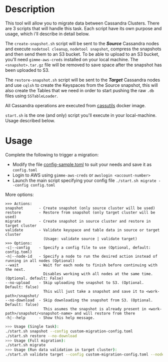 # Description
This tool will allow you to migrate data between Cassandra Clusters.
There are 3 scripts that will handle this task. Each script have its own purpose and usage, which i'll describe in detail below.


The `create-snapshot.sh` script will be sent to the ***Source*** Cassandra nodes and execute `nodetool cleanup`, `nodetool snapshot`, compress the snapshots and then send them to an S3 bucket.
To be able to upload to an S3 bucket, you'll need `gimme-aws-creds` installed on your local machine.
The `<snapshot>.tar.gz` file will be removed to save space after the snapshot has been uploaded to S3.

The `restore-snapshot.sh` script will be sent to the ***Target*** Cassandra nodes and use `cqlsh` to create the Keyspaces from the Source snapshot, this will also create the Tables that we need in order to start pushing the raw `.db` files using `SSTableLoader`.

All Cassandra operations are executed from [cassutils](https://github.com/mpwsh/cassutils) docker image.


`start.sh` is the one (and only) script you'll execute in your local-machine. Usage described below.

# Usage
Complete the following to trigger a migration:
 - Modify the file [config-sample.toml](config-sample.toml) to suit your needs and save it as `config.toml`
 - Login to AWS using `gimme-aws-creds` or `awslogin <account-number>`
 - Launch the main script specifying your config file `./start.sh migrate --config config.toml`

More options:
```text
>>> Actions:
snapshot       - Create snapshot (only source cluster will be used)
restore        - Restore from snapshot (only target cluster will be used)
migrate        - Create snapshot in source cluster and restore in target cluster
validate       - Validate keyspace and table data in source or target cluster
                 (Usage: validate source | validate target)
>>> Options:
-c|--config    - Specify a config file to use (Optional, default: config.toml)
-n|--node-id   - Specify a node to run the desired action instead of running in all nodes (Optional)
--wait         - Wait for each node to finish before continuing with the next.
                 Disables working with all nodes at the same time. (Optional. default: False)
--no-upload    - Skip uploading the snapshot to S3. (Optional. Default: false)
                 This will just take a snapshot and save it to <work-path>/snapshot/
--no-download  - Skip downloading the snapshot from S3. (Optional. Default: false)
                 This asumes the snapshot is already present in <work-path>/snapshot/<snapshot-name> and will restore from there
-h|--help      - Show this help message.
```
```bash
>>> Usage (Single task):
./start.sh snapshot --config custom-migration-config.toml
./start.sh restore --no-download
>>> Usage (Full migration):
./start.sh migrate
>>> Usage (Run data validation in target cluster):
./start.sh validate target --config custom-migration-config.toml --node-id 0
```
